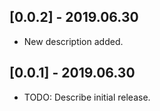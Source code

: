 ## [0.0.2] - 2019.06.30

* New description added.

## [0.0.1] - 2019.06.30

* TODO: Describe initial release.
